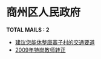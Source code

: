 # 商州区人民政府
__TOTAL MAILS : 2__
- [建议您能休整唐寨子村的交通要道](../../categories/mails/4059.md)
- [2009年特岗教师转正](../../categories/mails/1414.md)